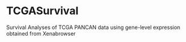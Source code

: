 # TCGASurvival
Survival Analyses of TCGA PANCAN data using gene-level expression obtained from Xenabrowser

